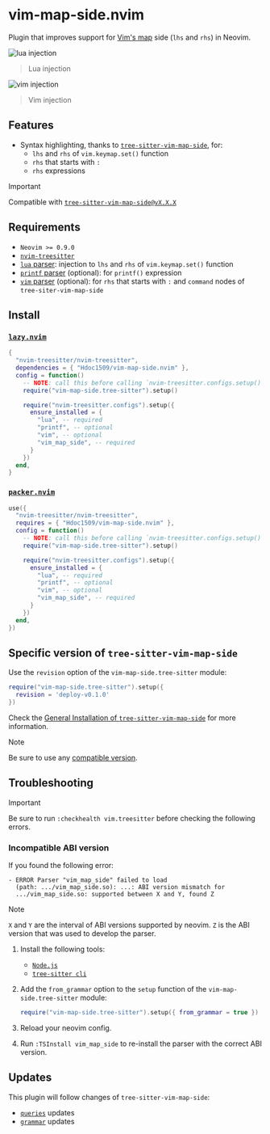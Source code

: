 # vim-map-side.nvim

Plugin that improves support for [Vim's
map](https://vimhelp.org/map.txt.html#map.txt) side (`lhs` and `rhs`) in Neovim.

![lua injection](https://i.imgur.com/ftXsjMX.png)

> Lua injection

![vim injection](https://i.imgur.com/cPS7Jxr.png)

> Vim injection

## Features

- Syntax highlighting, thanks to [`tree-sitter-vim-map-side`][ts-vim-map-side],
  for:
  - `lhs` and `rhs` of `vim.keymap.set()` function
  - `rhs` that starts with `:`
  - `rhs` expressions

> [!IMPORTANT]
> Compatible with [`tree-sitter-vim-map-side@vX.X.X`][ts-vim-map-side-version]

## Requirements

- `Neovim >= 0.9.0`
- [`nvim-treesitter`][nvim-treesitter]
- [`lua` parser][lua]: injection to `lhs` and `rhs` of `vim.keymap.set()` function
- [`printf` parser][printf] (optional): for `printf()` expression
- [`vim` parser][vim] (optional): for `rhs` that starts with `:` and `command`
  nodes of `tree-siter-vim-map-side`

## Install

### [`lazy.nvim`](https://github.com/folke/lazy.nvim)

```lua
{
  "nvim-treesitter/nvim-treesitter",
  dependencies = { "Hdoc1509/vim-map-side.nvim" },
  config = function()
    -- NOTE: call this before calling `nvim-treesitter.configs.setup()`
    require("vim-map-side.tree-sitter").setup()

    require("nvim-treesitter.configs").setup({
      ensure_installed = {
        "lua", -- required
        "printf", -- optional
        "vim", -- optional
        "vim_map_side", -- required
      }
    })
  end,
}
```

### [`packer.nvim`](https://github.com/wbthomason/packer.nvim)

```lua
use({
  "nvim-treesitter/nvim-treesitter",
  requires = { "Hdoc1509/vim-map-side.nvim" },
  config = function()
    -- NOTE: call this before calling `nvim-treesitter.configs.setup()`
    require("vim-map-side.tree-sitter").setup()

    require("nvim-treesitter.configs").setup({
      ensure_installed = {
        "lua", -- required
        "printf", -- optional
        "vim", -- optional
        "vim_map_side", -- required
      }
    })
  end,
})
```

## Specific version of `tree-sitter-vim-map-side`

Use the `revision` option of the `vim-map-side.tree-sitter` module:

```lua
require("vim-map-side.tree-sitter").setup({
  revision = 'deploy-v0.1.0'
})
```

Check the [General Installation of
`tree-sitter-vim-map-side`][ts-vim-map-side-general] for more information.

> [!NOTE]
> Be sure to use any [compatible version](#features).

## Troubleshooting

> [!IMPORTANT]
> Be sure to run `:checkhealth vim.treesitter` before checking the following
> errors.

### Incompatible ABI version

If you found the following error:

```checkhealth
- ERROR Parser "vim_map_side" failed to load
  (path: .../vim_map_side.so): ...: ABI version mismatch for
  .../vim_map_side.so: supported between X and Y, found Z
```

<!-- prettier-ignore -->
> [!NOTE]
> `X` and `Y` are the interval of ABI versions supported by neovim. `Z` is the
> ABI version that was used to develop the parser.

1. Install the following tools:

   - [`Node.js`][nodejs]
   - [`tree-sitter cli`][tree-sitter-cli]

2. Add the `from_grammar` option to the `setup` function of the
   `vim-map-side.tree-sitter` module:

   ```lua
   require("vim-map-side.tree-sitter").setup({ from_grammar = true })
   ```

3. Reload your neovim config.

4. Run `:TSInstall vim_map_side` to re-install the parser with the correct ABI
   version.

## Updates

This plugin will follow changes of `tree-sitter-vim-map-side`:

- [`queries`][ts-vim-map-side-queries] updates
- [`grammar`][ts-vim-map-side-grammar] updates

[ts-vim-map-side]: https://github.com/Hdoc1509/tree-sitter-vim-map-side
[ts-vim-map-side-grammar]: https://github.com/hdoc1509/tree-sitter-vim-map-side/tree/master/grammar.js
[ts-vim-map-side-queries]: https://github.com/hdoc1509/tree-sitter-vim-map-side/tree/master/queries
[ts-vim-map-side-general]: https://github.com/Hdoc1509/tree-sitter-vim-map-side#in-general
[ts-vim-map-side-version]: https://github.com/Hdoc1509/tree-sitter-vim-map-side/blob/master/CHANGELOG.md
[lua]: https://github.com/tree-sitter-grammars/tree-sitter-lua
[printf]: https://github.com/tree-sitter-grammars/tree-sitter-printf
[vim]: https://github.com/tree-sitter-grammars/tree-sitter-vim
[nvim-treesitter]: https://github.com/nvim-treesitter/nvim-treesitter
[nodejs]: https://nodejs.org/en/download
[tree-sitter-cli]: https://github.com/tree-sitter/tree-sitter/tree/master/crates/cli
